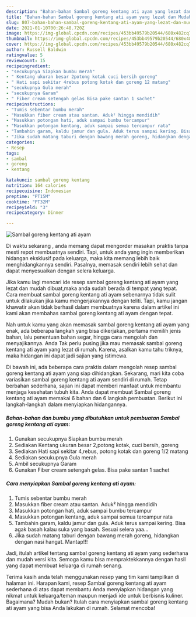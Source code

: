 ```yaml
---
description: "Bahan-bahan Sambal goreng kentang ati ayam yang lezat dan Mudah Dibuat"
title: "Bahan-bahan Sambal goreng kentang ati ayam yang lezat dan Mudah Dibuat"
slug: 807-bahan-bahan-sambal-goreng-kentang-ati-ayam-yang-lezat-dan-mudah-dibuat
date: 2021-01-10T00:26:48.720Z
image: https://img-global.cpcdn.com/recipes/453bb49579b20544/680x482cq70/sambal-goreng-kentang-ati-ayam-foto-resep-utama.jpg
thumbnail: https://img-global.cpcdn.com/recipes/453bb49579b20544/680x482cq70/sambal-goreng-kentang-ati-ayam-foto-resep-utama.jpg
cover: https://img-global.cpcdn.com/recipes/453bb49579b20544/680x482cq70/sambal-goreng-kentang-ati-ayam-foto-resep-utama.jpg
author: Russell Baldwin
ratingvalue: 5
reviewcount: 15
recipeingredient:
- "secukupnya Siapkan bumbu merah"
- " Kentang ukuran besar 2potong kotak cuci bersih goreng"
- " Hati sapi sekitar 4rebus potong kotak dan goreng 12 matang"
- "secukupnya Gula merah"
- "secukupnya Garam"
- " Fiber cream setengah gelas Bisa pake santan 1 sachet"
recipeinstructions:
- "Tumis sebentar bumbu merah"
- "Masukkan fiber cream atau santan. Aduk² hingga mendidih"
- "Masukkan potongan hati, aduk sampai bumbu tercampur"
- "Masukkan potongan kentang, aduk sampai semua tercampur rata"
- "Tambahin garam, kaldu jamur dan gula. Aduk terus sampai kering. Bisa agak basah kalau suka yang basah. Sesuai selera yaa..."
- "Jika sudah matang taburi dengan bawang merah goreng, hidangkan dengan nasi hangat. Mantap!!!"
categories:
- Resep
tags:
- sambal
- goreng
- kentang

katakunci: sambal goreng kentang 
nutrition: 164 calories
recipecuisine: Indonesian
preptime: "PT15M"
cooktime: "PT32M"
recipeyield: "3"
recipecategory: Dinner

---
```



![Sambal goreng kentang ati ayam](https://img-global.cpcdn.com/recipes/453bb49579b20544/680x482cq70/sambal-goreng-kentang-ati-ayam-foto-resep-utama.jpg)

Di waktu  sekarang , anda memang dapat mengorder masakan praktis tanpa mesti repot membuatnya sendiri. Tapi, untuk anda yang ingin memberikan hidangan eksklusif pada keluarga, maka kita memang lebih baik menghidangkannya sendiri. Pasalnya, memasak sendiri lebih sehat dan dapat menyesuaikan dengan selera keluarga.

Jika kamu lagi mencari ide resep sambal goreng kentang ati ayam yang lezat dan mudah dibuat,maka anda sudah berada di tempat yang tepat. Cara membuat sambal goreng kentang ati ayam  sebenarnya tidak sulit untuk dilakukan jika kamu mengerjakannya dengan teliti. Tapi, kamu jangan khawatir akan tidak berhasil dalam membuatnya 
karena dalam artikel ini kami akan membahas sambal goreng kentang ati ayam dengan tepat.  



Nah untuk kamu yang akan memasak sambal goreng kentang ati ayam yang enak, ada beberapa langkah yang bisa dikerjakan, pertama memilih jenis bahan, lalu penentuan bahan segar, hingga cara mengolah dan menyajikannya. Anda Tak perlu pusing jika mau memasak sambal goreng kentang ati ayam yang lezat di rumah. Karena, asalkan kamu  tahu triknya, maka hidangan ini dapat jadi sajian yang istimewa.

Di bawah ini, ada beberapa cara praktis  dalam mengolah resep sambal goreng kentang ati ayam yang siap dihidangkan. Sekarang, mari kita coba variasikan sambal goreng kentang ati ayam sendiri di rumah. Tetap berbahan sederhana, sajian ini dapat memberi manfaat untuk membantu menjaga kesehatan tubuh kita. Anda dapat membuat Sambal goreng kentang ati ayam memakai 6 bahan dan 6 langkah pembuatan. Berikut ini langkah-langkah dalam menyiapkan hidangannya.

<!--inarticleads1-->

##### Bahan-bahan dan bumbu yang dibutuhkan untuk pembuatan Sambal goreng kentang ati ayam:

1. Gunakan secukupnya Siapkan bumbu merah
1. Sediakan  Kentang ukuran besar 2,potong kotak, cuci bersih, goreng
1. Sediakan  Hati sapi sekitar 4,rebus, potong kotak dan goreng 1/2 matang
1. Sediakan secukupnya Gula merah
1. Ambil secukupnya Garam
1. Gunakan  Fiber cream setengah gelas. Bisa pake santan 1 sachet




<!--inarticleads2-->

##### Cara menyiapkan Sambal goreng kentang ati ayam:

1. Tumis sebentar bumbu merah
1. Masukkan fiber cream atau santan. Aduk² hingga mendidih
1. Masukkan potongan hati, aduk sampai bumbu tercampur
1. Masukkan potongan kentang, aduk sampai semua tercampur rata
1. Tambahin garam, kaldu jamur dan gula. Aduk terus sampai kering. Bisa agak basah kalau suka yang basah. Sesuai selera yaa...
1. Jika sudah matang taburi dengan bawang merah goreng, hidangkan dengan nasi hangat. Mantap!!!




Jadi, itulah artikel tentang  sambal goreng kentang ati ayam  yang sederhana dan mudah versi kita. Semoga kamu bisa mempraktekkannya dengan hasil yang dapat membuat keluarga di rumah senang. 

Terima kasih anda telah menggunakan resep yang tim kami tampilkan di halaman ini. Harapan kami, resep  Sambal goreng kentang ati ayam sederhana di atas dapat membantu Anda menyiapkan hidangan yang nikmat untuk keluarga/teman maupun menjadi ide untuk berbisnis kuliner. Bagaimana? Mudah bukan? Itulah cara menyiapkan sambal goreng kentang ati ayam yang bisa Anda lakukan di rumah. Selamat mencoba!

